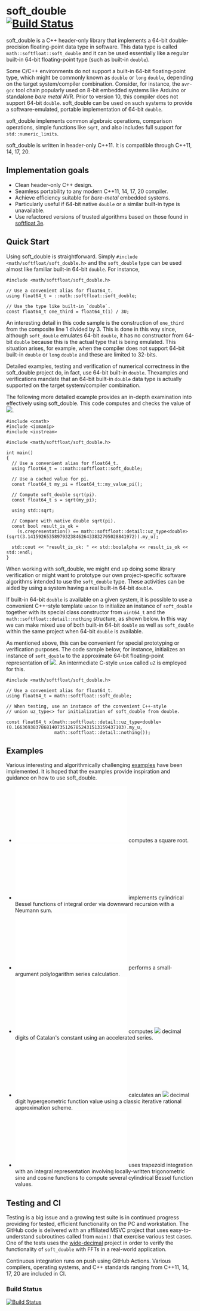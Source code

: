 soft_double\
[![Build Status](https://github.com/ckormanyos/soft_double/actions/workflows/soft_double.yml/badge.svg)](https://github.com/ckormanyos/soft_double/actions)
==================

soft_double is a C++ header-only library that implements
a 64-bit double-precision floating-point data type in software.
This data type is called `math::softfloat::soft_double`
and it can be used essentially like a regular
built-in 64-bit floating-point type (such as built-in `double`).

Some C/C++ environments do not support a built-in 64-bit floating-point type,
which might be commonly known as `double` or `long` `double`,
depending on the target system/compiler combination.
Consider, for instance, the `avr-gcc` tool chain popularly used on
8-bit embedded systems like Arduino or standalone _bare metal_ AVR.
Prior to version 10, this compiler does not support 64-bit `double`.
soft_double can be used on such systems to provide a software-emulated,
portable implementation of 64-bit `double`.

soft_double implements common algebraic operations,
comparison operations, simple functions like `sqrt`,
and also includes full support for `std::numeric_limits`.

soft_double is written in header-only C++11.
It is compatible through C++11, 14, 17, 20.

## Implementation goals

  - Clean header-only C++ design.
  - Seamless portability to any modern C++11, 14, 17, 20 compiler.
  - Achieve efficiency suitable for _bare-metal_ embedded systems.
  - Particularly useful if 64-bit native `double` or a similar built-in type is unavailable.
  - Use refactored versions of trusted algorithms based on those found in [softfloat 3e](https://github.com/ucb-bar/berkeley-softfloat-3).

## Quick Start

Using soft_double is straightforward. Simply `#include <math/softfloat/soft_double.h>` and
the `soft_double` type can be used almost like familiar built-in 64-bit `double`.
For instance,

```
#include <math/softfloat/soft_double.h>

// Use a convenient alias for float64_t.
using float64_t = ::math::softfloat::soft_double;

// Use the type like built-in `double`.
const float64_t one_third = float64_t(1) / 3U;
```

An interesting detail in this code sample is the construction
of `one_third` from the composite line 1 divided by 3.
This is done in this way since, although `soft_double` emulates
64-bit `double`, it has no constructor from 64-bit `double` because
this is the actual type that is being emulated. This
situation arises, for example, when the compiler
does not support 64-bit built-in `double` or `long` `double`
and these are limited to 32-bits.

Detailed examples, testing and verification of numerical correctness
in the soft_double project do, in fact, use 64-bit built-in `double`.
Thexamples and verifications mandate that an 64-bit built-in `double`
data type is actually supported on the target system/compiler combination.

The following more detailed example provides an in-depth examination
into effectively using soft_double. This code computes and checks the value of
<img src="https://render.githubusercontent.com/render/math?math=\sqrt{\pi}\,\approx\,1.77245385090551602730">.

```
#include <cmath>
#include <iomanip>
#include <iostream>

#include <math/softfloat/soft_double.h>

int main()
{
  // Use a convenient alias for float64_t.
  using float64_t = ::math::softfloat::soft_double;

  // Use a cached value for pi.
  const float64_t my_pi = float64_t::my_value_pi();

  // Compute soft_double sqrt(pi).
  const float64_t s = sqrt(my_pi);

  using std::sqrt;

  // Compare with native double sqrt(pi).
  const bool result_is_ok =
    (s.crepresentation() == math::softfloat::detail::uz_type<double>(sqrt(3.1415926535897932384626433832795028841972)).my_u);

  std::cout << "result_is_ok: " << std::boolalpha << result_is_ok << std::endl;
}
```

When working with soft_double, we might end up doing some
library verification or might want to prototype
our own project-specific software algorithms intended
to use the `soft_double` type. These activities can be aided
by using a system having a real built-in 64-bit `double`.

If built-in 64-bit `double` is available on a given system,
it is possible to use a convenient C++-style template `union`
to initialize an instance of `soft_double` together with
its special class constructor from `uint64_t` and the
`math::softfloat::detail::nothing` structure, as shown below.
In this way we can make mixed use of both built-in 64-bit `double`
as well as `soft_double` within the same project when 64-bit `double`
is available.

As mentioned above, this can be convenient
for special prototyping or verification purposes.
The code sample below, for instance, initializes
an instance of `soft_double` to the approximate
64-bit floating-point representation of
<img src="https://render.githubusercontent.com/render/math?math=0.16636938378681407351267852431513159437103">.
An intermediate C-style `union` called `uZ` is employed for this.

```
#include <math/softfloat/soft_double.h>

// Use a convenient alias for float64_t.
using float64_t = math::softfloat::soft_double;

// When testing, use an instance of the convenient C++-style
// union uz_type<> for initialization of soft_double from double.

const float64_t x(math::softfloat::detail::uz_type<double>(0.16636938378681407351267852431513159437103).my_u,
                  math::softfloat::detail::nothing());
```

## Examples

Various interesting and algorithmically challenging
[examples](./examples) have been implemented.
It is hoped that the examples provide inspiration and guidance on
how to use soft_double.

  - ![`example001_roots_sqrt.cpp`](./examples/example001_roots_sqrt.cpp) computes a square root.
  - ![`example004_bessel_recur.cpp`](./examples/example004_bessel_recur.cpp) implements cylindrical Bessel functions of integral order via downward recursion with a Neumann sum.
  - ![`example005_polylog_series.cpp`](./examples/example005_polylog_series.cpp) performs a small-argument polylogarithm series calculation.
  - ![`example007_catalan_series.cpp`](./examples/example007_catalan_series.cpp) computes <img src="https://render.githubusercontent.com/render/math?math=\approx\,15"> decimal digits of Catalan's constant using an accelerated series.
  - ![`example010_hypergeometric_2f1.cpp`](./examples/example010_hypergeometric_2f1.cpp) calculates an <img src="https://render.githubusercontent.com/render/math?math=\approx\,15"> decimal digit hypergeometric function value using a classic iterative rational approximation scheme.
  - ![`example011_trig_trapezoid_integral.cpp`](./examples/example011_trig_trapezoid_integral.cpp) uses trapezoid integration with an integral representation involving locally-written trigonometric sine and cosine functions to compute several cylindrical Bessel function values.

## Testing and CI

Testing is a big issue and a growing test suite is in continued progress providing for tested,
efficient functionality on the PC and workstation. The GitHub code is delivered
with an affiliated MSVC project that uses easy-to-understand subroutines called
from `main()` that exercise various test cases. One of the tests uses
the [wide-decimal](https://github.com/ckormanyos/wide-decimal) project
in order to verify the functionality of `soft_double` with FFTs in a real-world application.

Continuous integration runs on push using GitHub Actions. Various compilers, operating systems,
and C++ standards ranging from C++11, 14, 17, 20 are included in CI.

### Build Status
[![Build Status](https://github.com/ckormanyos/soft_double/actions/workflows/soft_double.yml/badge.svg)](https://github.com/ckormanyos/soft_double/actions)
